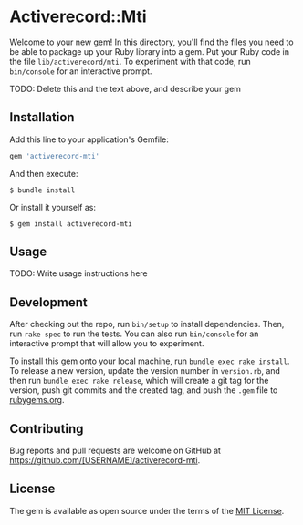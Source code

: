 # Activerecord::Mti

Welcome to your new gem! In this directory, you'll find the files you need to be able to package up your Ruby library into a gem. Put your Ruby code in the file `lib/activerecord/mti`. To experiment with that code, run `bin/console` for an interactive prompt.

TODO: Delete this and the text above, and describe your gem

## Installation

Add this line to your application's Gemfile:

```ruby
gem 'activerecord-mti'
```

And then execute:

    $ bundle install

Or install it yourself as:

    $ gem install activerecord-mti

## Usage

TODO: Write usage instructions here

## Development

After checking out the repo, run `bin/setup` to install dependencies. Then, run `rake spec` to run the tests. You can also run `bin/console` for an interactive prompt that will allow you to experiment.

To install this gem onto your local machine, run `bundle exec rake install`. To release a new version, update the version number in `version.rb`, and then run `bundle exec rake release`, which will create a git tag for the version, push git commits and the created tag, and push the `.gem` file to [rubygems.org](https://rubygems.org).

## Contributing

Bug reports and pull requests are welcome on GitHub at https://github.com/[USERNAME]/activerecord-mti.

## License

The gem is available as open source under the terms of the [MIT License](https://opensource.org/licenses/MIT).
